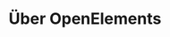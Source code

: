 ---
title: "Über OpenElements"
Description: "Making the Complex Simple and Easy to Understand!"
layout: "about-us"

section_intro: 'Hendrik Ebbers gründete die OpenElements GmbH im Jahr 2022, um ein Unternehmen zu schaffen, das Open Source und offene Zusammenarbeit mit einem starken Fokus auf das Java-Ökosystem stärkt.'

section_engagement_title: 'Unser Engagement'

section_engagement_eclipse_title: 'Eclipse Foundation'
section_engagement_eclipse_text: 'Die Eclipse Foundation ist ein wichtiger Akteur im Open-Source-Ökosystem, der es einzelnen Open-Source-Enthusiasten und Unternehmen - ob groß oder klein - ermöglicht, auf Augenhöhe zusammenzuarbeiten, indem sie ein zentrales und unabhängiges Management für Open-Source-Projekte bereitstellt. Als "Contributing Member" tragen wir zur Stiftung und ihren Projekten bei. Darüber hinaus ist Hendrik Ebbers Mitglied des Board of Directors der Eclipse Foundation.'

section_engagement_adoptium_title: 'Eclipse Adoptium'
section_engagement_adoptium_text: 'Für das Java-Ökosystem ist Adoptium eines der wichtigsten Top-Level-Projekte der Eclipse Foundation, da es freie und unternehmenstaugliche LTS-Versionen von Java bereitstellt. Als "Participant Members" sind wir Mitglied der Working Group des Projekts.'

section_engagement_adoptopenjdk_title: 'AdoptOpenJDK'
section_engagement_adoptopenjdk_text: 'Noch vor Bestehen der Eclipse Adoptium Working Group wurde die Idee, herstellerunabhängige und frei verwendbare Java-Binaries bereitzustellen, in AdoptOpenJDK geboren. Wir sind Teil des Projekts und haben einen Sitz im technischen Lenkungsausschuss (TCS).'

section_engagement_jakarta_title: 'JakartaEE'
section_engagement_jakarta_text: 'Wir haben bereits zu den Java-Enterprise-Spezifikationen beigetragen, bevor JavaEE in die Eclipse Foundation überführt und zu JakartaEE wurde. Der Wechsel zur Eclipse Foundation war sehr positiv, da die Standards für Enterprise-Java nun in einer 100% herstellerunabhängigen Umgebung definiert werden können. Als "Participant Member" arbeiten wir weiterhin an der Standartisierung von Enterprise APIs für Java.'

section_engagement_ospo_title: 'OSPO Alliance'
section_engagement_ospo_text: 'Open Source ist in den meisten IT-Abteilungen zu einem so wichtigen Bestandteil geworden, dass die Einrichtung eines Open Source Program Office (OSPO) für Unternehmen heute ein wichtiger Schritt ist. In der OSPO Alliance tauschen wir unser Wissen aus, um Best Practices und Strukturen für die Einrichtung von Open Source Program Offices zu definieren.'

section_engagement_jcp_title: 'Java Community Process'
section_engagement_jcp_text: 'Der Java Community Process (JCP) ist der formalisierte Prozess zur Definition neuer Standards und Spezifikationen für Java in sogenannten Java Specification Requests (JSRs). Wir sind Teil der Expertengruppe mehrerer JSRs und haben z.B. an der Standardisierung und Spezifikation der Java Bean Validation mitgearbeitet.'

section_engagement_wikimedia_title: 'Wikimedia Foundation'
section_engagement_wikimedia_text: 'Offene Zusammenarbeit ist ein wesentlicher Aspekt unseres Lebens, und Wikipedia ist das bekannteste Beispiel für eine solche Zusammenarbeit. Daher unterstützen wir die Wikimedia Foundation monatlich, um dieses wichtige Projekt zu fördern.'

section_engagement_oss_title: 'Open Source Bibliotheken'
section_engagement_oss_text: 'Heutzutage hängt fast jede Software von Open-Source-Komponenten ab. Aber leider werden solche Teile oft nicht erkannt oder analysiert. Daher kann es vorkommen, dass kritische Software von einer Komponente abhängt, die nicht mehr oder nur noch von einer Handvoll einzelner Personen gepflegt wird. Wir unterstützen solche Projekte individuell über GitHub Sponsoring.'

section_engagement_cyberland_title: 'Cyberland'
section_engagement_cyberland_text: 'Lorem ipsum dolor sit amet, consetetur sadipscing elitr'

section_engagement_javaland_title: 'JavaLand'
section_engagement_javaland_text: 'Lorem ipsum dolor sit amet, consetetur sadipscing elitr'

section_engagement_jug_title: 'JUG Dortmund'
section_engagement_jug_text: 'Lorem ipsum dolor sit amet, consetetur sadipscing elitr'

section_engagement_ijug_title: 'iJUG'
section_engagement_ijug_text: 'Lorem ipsum dolor sit amet, consetetur sadipscing elitr'

section_customers_title: 'Unsere Kunden & Partner'

section_customers_heise_title: 'Heise Gruppe'
section_customers_heise_text: 'Heise ist einer der größten deutschen Medienkonzerne und mit seinem IT-Nachrichtenportal heise.de führend im deutschsprachigen Raum. OpenElements ist verantwortlich für den Java-Blog auf heise.de.'

section_customers_hedera_title: 'Hedera'
section_customers_hedera_text: 'Hedera ist das Unternehmen hinter dem Hedera Hashgraph, dem einzigen öffentlichen und verteilten Ledger, der auf dem Hashgraph-Algorithmus basiert. Hedera Hashgraph ist OSS und wurde in Java entwickelt. Hedera wird von einem Verwaltungsrat aus globalen Unternehmen und Einrichtungen verwaltet, darunter Google, Boeing, IBM, Deutsche Telekom, LG, Dell, Ubisoft und einige andere. OpenElements trägt zur Basisimplementierung und der Implementierung der Services des Hedera Hashgraph bei.'

section_customers_swirlds_title: 'Swirlds Labs'
section_customers_swirlds_text: 'Swirlds Labs ist ein Unternehmen, das Entwicklung und Support rund um Hedera Hashgraph anbietet und deren Open-Source-Komponenten entwickelt. OpenElements hilft Swirlds Labs beim Aufbau der Plattform des Hedera Hashgraphs.'
---